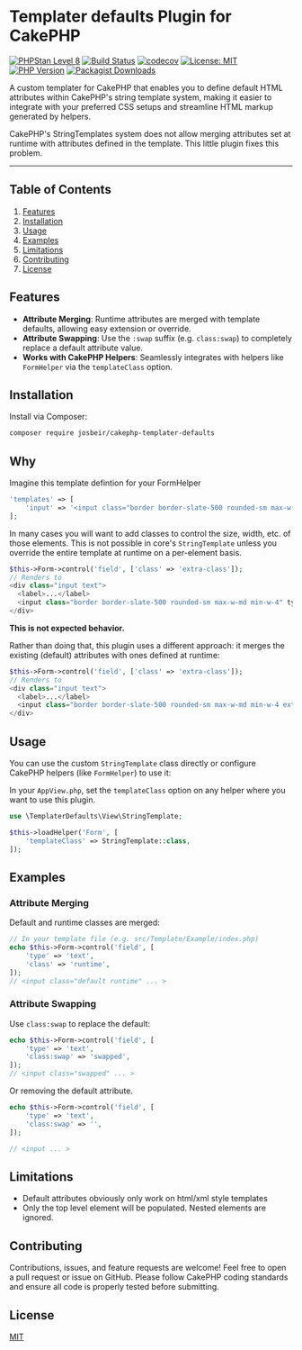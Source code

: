 
# Templater defaults Plugin for CakePHP

[![PHPStan Level 8](https://img.shields.io/badge/PHPStan-level%208-brightgreen)](https://github.com/josbeir/cakephp-templater-defaults)
[![Build Status](https://github.com/josbeir/cakephp-templater-defaults/actions/workflows/ci.yml/badge.svg)](https://github.com/josbeir/cakephp-latte-view/actions)
[![codecov](https://codecov.io/gh/josbeir/cakephp-templater-defaults/graph/badge.svg?token=EYUO9IRM9F)](https://codecov.io/gh/josbeir/cakephp-templater-defaults)
[![License: MIT](https://img.shields.io/badge/License-MIT-yellow.svg)](https://opensource.org/licenses/MIT)
[![PHP Version](https://img.shields.io/badge/php-8.2%2B-blue.svg)](https://www.php.net/releases/8.2/en.php)
[![Packagist Downloads](https://img.shields.io/packagist/dt/josbeir/cakephp-templater-defaults)](https://packagist.org/packages/josbeir/cakephp-templater-defaults)


A custom templater for CakePHP that enables you to define default HTML attributes within CakePHP's string template system, making it easier to integrate with your preferred CSS setups and streamline HTML markup generated by helpers.

CakePHP's StringTemplates system does not allow merging attributes set at runtime with attributes defined in the template. This little plugin fixes this problem.

---

## Table of Contents

1. [Features](#features)
2. [Installation](#installation)
3. [Usage](#usage)
4. [Examples](#examples)
5. [Limitations](#limitations)
6. [Contributing](#contributing)
7. [License](#license)

## Features

- **Attribute Merging**: Runtime attributes are merged with template defaults, allowing easy extension or override.
- **Attribute Swapping**: Use the `:swap` suffix (e.g. `class:swap`) to completely replace a default attribute value.
- **Works with CakePHP Helpers**: Seamlessly integrates with helpers like `FormHelper` via the `templateClass` option.

## Installation

Install via Composer:

```bash
composer require josbeir/cakephp-templater-defaults
```

## Why

Imagine this template defintion for your FormHelper
```php
'templates' => [
    'input' => '<input class="border border-slate-500 rounded-sm max-w-md min-w-4" type="{{type}}" name="{{name}}"{{attrs}}>',
];
```

In many cases you will want to add classes to control the size, width, etc. of those elements. This is not possible in core's `StringTemplate` unless you override the entire template at runtime on a per-element basis.

```php
$this->Form->control('field', ['class' => 'extra-class']);
// Renders to
<div class="input text">
  <label>...</label>
  <input class="border border-slate-500 rounded-sm max-w-md min-w-4" type="text" name="field" class="extra-class">
</div>
```

**This is not expected behavior.**

Rather than doing that, this plugin uses a different approach: it merges the existing (default) attributes with ones defined at runtime:

```php
$this->Form->control('field', ['class' => 'extra-class']);
// Renders to
<div class="input text">
  <label>...</label>
  <input class="border border-slate-500 rounded-sm max-w-md min-w-4 extra-class" type="text" name="field">
</div>
```

## Usage

You can use the custom `StringTemplate` class directly or configure CakePHP helpers (like `FormHelper`) to use it:

In your `AppView.php`, set the `templateClass` option on any helper where you want to use this plugin.

```php
use \TemplaterDefaults\View\StringTemplate;

$this->loadHelper('Form', [
    'templateClass' => StringTemplate::class,
]);
```

## Examples

### Attribute Merging

Default and runtime classes are merged:

```php
// In your template file (e.g. src/Template/Example/index.php)
echo $this->Form->control('field', [
	'type' => 'text',
	'class' => 'runtime',
]);
// <input class="default runtime" ... >
```

### Attribute Swapping

Use `class:swap` to replace the default:

```php
echo $this->Form->control('field', [
	'type' => 'text',
	'class:swap' => 'swapped',
]);
// <input class="swapped" ... >
```

Or removing the default attribute.
```php
echo $this->Form->control('field', [
	'type' => 'text',
	'class:swap' => '',
]);

// <input ... >
```

## Limitations

* Default attributes obviously only work on html/xml style templates
* Only the top level element will be populated. Nested elements are ignored.

## Contributing

Contributions, issues, and feature requests are welcome! Feel free to open a pull request or issue on GitHub. Please follow CakePHP coding standards and ensure all code is properly tested before submitting.

## License

[MIT](LICENSE.md)
